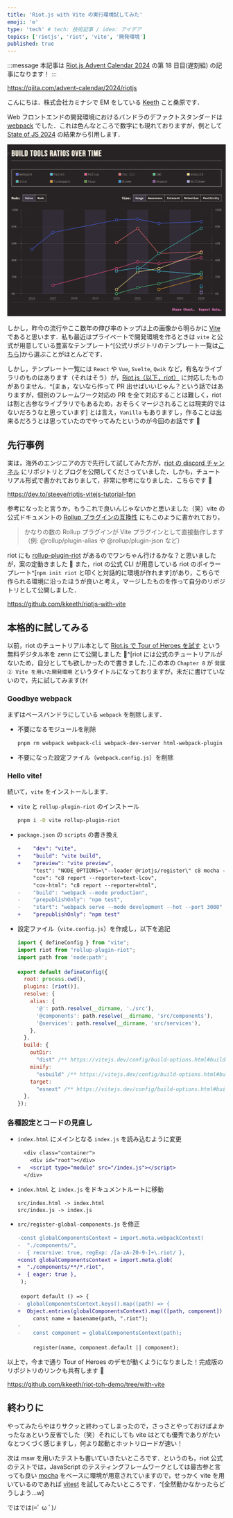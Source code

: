 ```yaml
---
title: 'Riot.js with Vite の実行環境試してみた'
emoji: '⚙️'
type: 'tech' # tech: 技術記事 / idea: アイデア
topics: ['riotjs', 'riot', 'vite', '開発環境']
published: true
---
```


:::message
本記事は [Riot.js Advent Calendar 2024](https://qiita.com/advent-calendar/2024/riotjs) の第 18 日目(遅刻組) の記事になります！
:::

https://qiita.com/advent-calendar/2024/riotjs

こんにちは．株式会社カミナシで EM をしている [Keeth](https://twitter.com/kuwahara_jsri) こと桑原です．

Web フロントエンドの開発環境におけるバンドラのデファクトスタンダードは [webpack](https://webpack.js.org/) でした．これは色んなところで数字にも現れておりますが，例として [State of JS 2024](https://2024.stateofjs.com/en-US/libraries/build_tools/) の結果から引用します．

![Build tools](/images/build_tools_ratios.png)

しかし，昨今の流行やここ数年の伸び率のトップは上の画像から明らかに [Vite](https://vite.dev/) であると思います．私も最近はプライベートで開発環境を作るときは `vite` と公式が用意している豊富なテンプレート^[公式リポジトリのテンプレート一覧は[こちら](https://github.com/vitejs/vite/tree/main/packages/create-vite)]から選ぶことがほとんどです．

しかし，テンプレート一覧には `React` や `Vue`, `Svelte`, `Qwik` など，有名なライブラリのものはあります（それはそう）が，[Riot.js（以下，riot）](https://riot.js.org/) に対応したものがありません．^[まぁ，ないなら作って PR 出せばいいじゃん？という話ではありますが，個別のフレームワーク対応の PR を全て対応することは難しく，riot は割と古参なライブラリでもあるため，おそらくマージされることは現実的ではないだろうなと思っています] とは言え，`Vanilla` もありますし，作ることは出来るだろうとは思っていたのでやってみたというのが今回のお話です 💁

## 先行事例

実は，海外のエンジニアの方で先行して試してみた方が，[riot の discord チャンネル](https://discord.gg/PagXe5Y) にリポジトリとブログを公開してくださっていました．しかも，チュートリアル形式で書かれておりまして，非常に参考になりました．こちらです 💁

https://dev.to/steeve/riotjs-vitejs-tutorial-fpn

参考になったと言うか，もうこれで良いんじゃないかと思いました（笑）vite の公式ドキュメントの [Rollup プラグインの互換性](https://ja.vite.dev/guide/api-plugin.html#rollup-plugin-compatibility) にもこのように書かれており，

> かなりの数の Rollup プラグインが Vite プラグインとして直接動作します（例: @rollup/plugin-alias や @rollup/plugin-json など）

riot にも [rollup-plugin-riot](https://www.npmjs.com/package/rollup-plugin-riot) があるのでワンちゃん行けるかな？と思いましたが，案の定動きました 🎉 また，riot の公式 CLI が用意している riot のボイラープレート^[`npm init riot` と叩くと対話的に環境が作れます]があり，こちらで作られる環境に沿ったほうが良いと考え，マージしたものを作って自分のリポジトリとして公開しました．

https://github.com/kkeeth/riotjs-with-vite

## 本格的に試してみる

以前，riot のチュートリアル本として [Riot.js で Tour of Heroes を試す](https://zenn.dev/kkeeth/books/riotjs-tour-of-heroes) という無料デジタル本を zenn にて公開しました 💁^[riot には公式のチュートリアルがないため，自分としても欲しかったので書きました．]この本の `Chapter 8` が `発展② Vite を用いた開発環境` というタイトルになっておりますが，未だに書けていないので，先に試してみます(ｵｲ

### Goodbye webpack

まずはベースバンドラにしている `webpack` を削除します．

- 不要になるモジュールを削除

  ```bash
  pnpm rm webpack webpack-cli webpack-dev-server html-webpack-plugin mini-css-extract-plugin css-loader @riotjs/webpack-loader
  ```

- 不要になった設定ファイル（`webpack.config.js`）を削除

### Hello vite!

続いて，`vite` をインストールします．

- `vite` と `rollup-plugin-riot` のインストール

  ```bash
  pnpm i -D vite rollup-plugin-riot
  ```

- `package.json` の `scripts` の書き換え

  ```diff
  +    "dev": "vite",
  +    "build": "vite build",
  +    "preview": "vite preview",
       "test": "NODE_OPTIONS=\"--loader @riotjs/register\" c8 mocha --require jsdom-global/register src/**/*.spec.js",
       "cov": "c8 report --reporter=text-lcov",
       "cov-html": "c8 report --reporter=html",
  -    "build": "webpack --mode production",
  -    "prepublishOnly": "npm test",
  -    "start": "webpack serve --mode development --hot --port 3000"
  +    "prepublishOnly": "npm test"
  ```

- 設定ファイル（`vite.config.js`）を作成し，以下を追記

  ```js:vite.config.js
  import { defineConfig } from "vite";
  import riot from "rollup-plugin-riot";
  import path from 'node:path';

  export default defineConfig({
    root: process.cwd(),
    plugins: [riot()],
    resolve: {
      alias: {
        '@': path.resolve(__dirname, './src'),
        '@components': path.resolve(__dirname, 'src/components'),
        '@services': path.resolve(__dirname, 'src/services'),
      },
    },
    build: {
      outDir:
        "dist" /** https://vitejs.dev/config/build-options.html#build-outdir */,
      minify:
        "esbuild" /** https://vitejs.dev/config/build-options.html#build-minify */,
      target:
        "esnext" /** https://vitejs.dev/config/build-options.html#build-target */,
    },
  });
  ```

### 各種設定とコードの見直し

- `index.html` にメインとなる `index.js` を読み込むように変更

  ```diff
    <div class="container">
      <div id="root"></div>
  +   <script type="module" src="/index.js"></script>
    </div>
  ```

- `index.html` と `index.js` をドキュメントルートに移動

  ```
  src/index.html -> index.html
  src/index.js -> index.js
  ```

- `src/register-global-components.js` を修正

  ```diff
  -const globalComponentsContext = import.meta.webpackContext(
  -  "./components/",
  -  { recursive: true, regExp: /[a-zA-Z0-9-]+\.riot/ },
  +const globalComponentsContext = import.meta.glob(
  +  "./components/**/*.riot",
  +  { eager: true },
   );

   export default () => {
  -  globalComponentsContext.keys().map((path) => {
  +  Object.entries(globalComponentsContext).map(([path, component]) => {
       const name = basename(path, ".riot");
  -
  -    const component = globalComponentsContext(path);

       register(name, component.default || component);
  ```

以上で，今まで通り Tour of Heroes のデモが動くようになりました！完成版のリポジトリのリンクも共有します 💁

https://github.com/kkeeth/riot-toh-demo/tree/with-vite

## 終わりに

やってみたらやはりサクッと終わってしまったので，さっさとやっておけばよかったなぁという反省でした（笑）それにしても vite はとても優秀でありがたいなとつくづく感じますし，何より起動とホットリロードが速い！

次は msw を用いたテストも書いていきたいところです．というのも，riot 公式のテストでは，JavaScript のテスティングフレームワークとしては最古参と言っても良い [mocha](https://mochajs.org/) をベースに環境が用意されていますので，せっかく vite を用いているのであれば [vitest](https://vitest.dev/) を試してみたいところです．^[全然動かなかったらどうしよう…w]

ではでは(=ﾟ ω ﾟ)ﾉ
